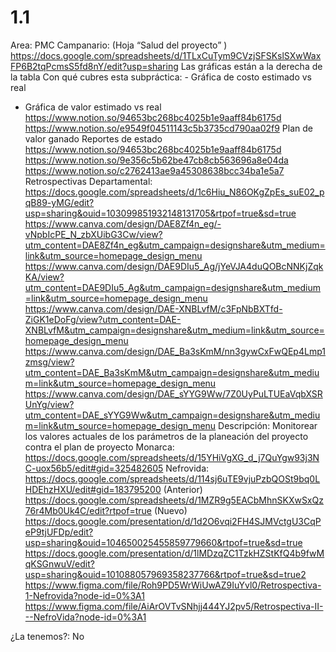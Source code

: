 # 1.1

Area: PMC
Campanario: (Hoja “Salud del proyecto” ) https://docs.google.com/spreadsheets/d/1TLxCuTym9CVzjSFSKslSXwWaxFP6B2tqPcmsS5fd8nY/edit?usp=sharing
Las gráficas están a la derecha de la tabla
Con qué cubres esta subpráctica: - Gráfica de costo estimado vs real
- Gráfica de valor estimado vs real
https://www.notion.so/94653bc268bc4025b1e9aaff84b6175d 
https://www.notion.so/e9549f04511143c5b3735cd790aa02f9 
Plan de valor ganado
Reportes de estado
https://www.notion.so/94653bc268bc4025b1e9aaff84b6175d
https://www.notion.so/9e356c5b62be47cb8cb563696a8e04da
https://www.notion.so/c2762413ae9a45308638bcc34ba1e5a7
Retrospectivas
Departamental: https://docs.google.com/spreadsheets/d/1c6Hiu_N86OKgZpEs_suE02_pqB89-yMG/edit?usp=sharing&ouid=103099851932148131705&rtpof=true&sd=true
https://www.canva.com/design/DAE8Zf4n_eg/-vNpbIcPE_N_zbXUibG3Cw/view?utm_content=DAE8Zf4n_eg&utm_campaign=designshare&utm_medium=link&utm_source=homepage_design_menu
https://www.canva.com/design/DAE9DIu5_Ag/jYeVJA4duQOBcNNKjZqkKA/view?utm_content=DAE9DIu5_Ag&utm_campaign=designshare&utm_medium=link&utm_source=homepage_design_menu
https://www.canva.com/design/DAE-XNBLvfM/c3FpNbBXTfd-ZiGK1eDoFg/view?utm_content=DAE-XNBLvfM&utm_campaign=designshare&utm_medium=link&utm_source=homepage_design_menu
https://www.canva.com/design/DAE_Ba3sKmM/nn3gywCxFwQEp4Lmp1zmsg/view?utm_content=DAE_Ba3sKmM&utm_campaign=designshare&utm_medium=link&utm_source=homepage_design_menu
https://www.canva.com/design/DAE_sYYG9Ww/7Z0UyPuLTUEaVqbXSRUnYg/view?utm_content=DAE_sYYG9Ww&utm_campaign=designshare&utm_medium=link&utm_source=homepage_design_menu
Descripción: Monitorear los valores actuales de los parámetros de la planeación del proyecto contra el plan de proyecto
Monarca: https://docs.google.com/spreadsheets/d/15YHiVgXG_d_j7QuYgw93j3NC-uox56b5/edit#gid=325482605
Nefrovida: https://docs.google.com/spreadsheets/d/114sj6uTE9vjuPzbQOSt9bq0LHDEhzHXU/edit#gid=183795200 (Anterior)
https://docs.google.com/spreadsheets/d/1MZR9g5EACbMhnSKXwSxQz76r4Mb0Uk4C/edit?rtpof=true (Nuevo)
https://docs.google.com/presentation/d/1d2O6vqi2FH4SJMVctgU3CqPeP9tjUFDp/edit?usp=sharing&ouid=104650025455859779660&rtpof=true&sd=true
https://docs.google.com/presentation/d/1lMDzqZC1TzkHZStKfQ4b9fwMqKSGnwuV/edit?usp=sharing&ouid=101088057969358237766&rtpof=true&sd=true2
https://www.figma.com/file/Roh9PD5WrWiUwAZ9IuYvl0/Retrospectiva-1-Nefrovida?node-id=0%3A1
https://www.figma.com/file/AiArOVTvSNhjj444YJ2pv5/Retrospectiva-II---NefroVida?node-id=0%3A1

¿La tenemos?: No